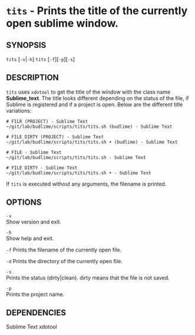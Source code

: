 # `tits` - Prints the title of the currently open sublime window.

SYNOPSIS
--------

`tits` [`-v`|`-h`]
`tits` [`-f`][`-p`][`-s`]

DESCRIPTION
-----------

`tits` uses `xdotool` to get the title of the window with the
class name **Sublime_text**. The title looks different depending
on the status of the file, if Sublime is registered and if a project
is open. Below are the different title variations:  

``` text
# FILR (PROJECT) - Sublime Text
~/git/lab/budlime/scripts/tits/tits.sh (budlime) - Sublime Text

# FILE DIRTY (PROJECT) - Sublime Text
~/git/lab/budlime/scripts/tits/tits.sh • (budlime) - Sublime Text

# FILE - Sublime Text
~/git/lab/budlime/scripts/tits/tits.sh - Sublime Text

# FILE DIRTY - Sublime Text
~/git/lab/budlime/scripts/tits/tits.sh • - Sublime Text
```

If `tits` is executed without any arguments, the filename is printed.  


OPTIONS
-------

`-v`  
Show version and exit.

`-h`  
Show help and exit.

`-f`
Prints the filename of the currently open file.

`-d`
Prints the directory of the currently open file.

`-s`  
Prints the status (dirty|clean). dirty means that the file is not saved.

`-p`  
Prints the project name.


DEPENDENCIES
------------

Sublime Text
xdotool
